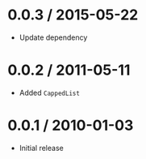 
0.0.3 / 2015-05-22 
==================

  * Update dependency

0.0.2 / 2011-05-11 
==================

  * Added `CappedList`

0.0.1 / 2010-01-03
==================

  * Initial release
